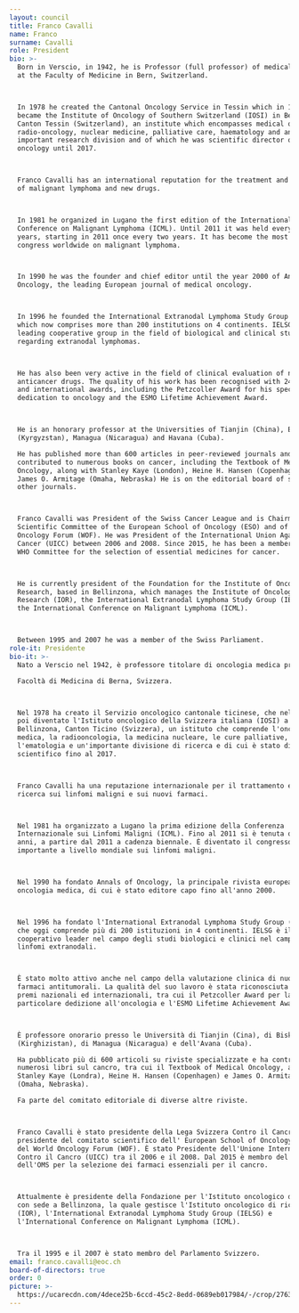 ```yaml
---
layout: council
title: Franco Cavalli
name: Franco
surname: Cavalli
role: President
bio: >-
  Born in Verscio, in 1942, he is Professor (full professor) of medical oncology
  at the Faculty of Medicine in Bern, Switzerland.



  In 1978 he created the Cantonal Oncology Service in Tessin which in 1999
  became the Institute of Oncology of Southern Switzerland (IOSI) in Bellinzona,
  Canton Tessin (Switzerland), an institute which encompasses medical oncology,
  radio-oncology, nuclear medicine, palliative care, haematology and an
  important research division and of which he was scientific director of
  oncology until 2017.



  Franco Cavalli has an international reputation for the treatment and research
  of malignant lymphoma and new drugs. 



  In 1981 he organized in Lugano the first edition of the International
  Conference on Malignant Lymphoma (ICML). Until 2011 it was held every three
  years, starting in 2011 once every two years. It has become the most important
  congress worldwide on malignant lymphoma.



  In 1990 he was the founder and chief editor until the year 2000 of Annals of
  Oncology, the leading European journal of medical oncology.



  In 1996 he founded the International Extranodal Lymphoma Study Group (IELSG),
  which now comprises more than 200 institutions on 4 continents. IELSG is the
  leading cooperative group in the field of biological and clinical studies
  regarding extranodal lymphomas.



  He has also been very active in the field of clinical evaluation of new
  anticancer drugs. The quality of his work has been recognised with 24 national
  and international awards, including the Petzcoller Award for his special
  dedication to oncology and the ESMO Lifetime Achievement Award. 



  He is an honorary professor at the Universities of Tianjin (China), Biskek
  (Kyrgyzstan), Managua (Nicaragua) and Havana (Cuba).

  He has published more than 600 articles in peer-reviewed journals and
  contributed to numerous books on cancer, including the Textbook of Medical
  Oncology, along with Stanley Kaye (London), Heine H. Hansen (Copenhagen) and
  James O. Armitage (Omaha, Nebraska) He is on the editorial board of several
  other journals. 



  Franco Cavalli was President of the Swiss Cancer League and is Chairman of the
  Scientific Committee of the European School of Oncology (ESO) and of the World
  Oncology Forum (WOF). He was President of the International Union Against
  Cancer (UICC) between 2006 and 2008. Since 2015, he has been a member of the
  WHO Committee for the selection of essential medicines for cancer.



  He is currently president of the Foundation for the Institute of Oncology
  Research, based in Bellinzona, which manages the Institute of Oncology
  Research (IOR), the International Extranodal Lymphoma Study Group (IELSG) and
  the International Conference on Malignant Lymphoma (ICML).



  Between 1995 and 2007 he was a member of the Swiss Parliament.
role-it: Presidente
bio-it: >-
  Nato a Verscio nel 1942, è professore titolare di oncologia medica presso la 

  Facoltà di Medicina di Berna, Svizzera.



  Nel 1978 ha creato il Servizio oncologico cantonale ticinese, che nel 1999 è
  poi diventato l'Istituto oncologico della Svizzera italiana (IOSI) a
  Bellinzona, Canton Ticino (Svizzera), un istituto che comprende l'oncologia
  medica, la radiooncologia, la medicina nucleare, le cure palliative,
  l'ematologia e un'importante divisione di ricerca e di cui è stato direttore
  scientifico fino al 2017.



  Franco Cavalli ha una reputazione internazionale per il trattamento e la
  ricerca sui linfomi maligni e sui nuovi farmaci. 



  Nel 1981 ha organizzato a Lugano la prima edizione della Conferenza
  Internazionale sui Linfomi Maligni (ICML). Fino al 2011 si è tenuta ogni tre
  anni, a partire dal 2011 a cadenza biennale. È diventato il congresso più
  importante a livello mondiale sui linfomi maligni.



  Nel 1990 ha fondato Annals of Oncology, la principale rivista europea di
  oncologia medica, di cui è stato editore capo fino all'anno 2000.



  Nel 1996 ha fondato l'International Extranodal Lymphoma Study Group (IELSG),
  che oggi comprende più di 200 istituzioni in 4 continenti. IELSG è il gruppo
  cooperativo leader nel campo degli studi biologici e clinici nel campo dei
  linfomi extranodali.



  È stato molto attivo anche nel campo della valutazione clinica di nuovi
  farmaci antitumorali. La qualità del suo lavoro è stata riconosciuta con 24
  premi nazionali ed internazionali, tra cui il Petzcoller Award per la
  particolare dedizione all'oncologia e l'ESMO Lifetime Achievement Award. 



  È professore onorario presso le Università di Tianjin (Cina), di Biskek
  (Kirghizistan), di Managua (Nicaragua) e dell'Avana (Cuba). 

  Ha pubblicato più di 600 articoli su riviste specializzate e ha contribuito a
  numerosi libri sul cancro, tra cui il Textbook of Medical Oncology, assieme a
  Stanley Kaye (Londra), Heine H. Hansen (Copenhagen) e James O. Armitage
  (Omaha, Nebraska).

  Fa parte del comitato editoriale di diverse altre riviste. 



  Franco Cavalli è stato presidente della Lega Svizzera Contro il Cancro ed è
  presidente del comitato scientifico dell' European School of Oncology (ESO) e
  del World Oncology Forum (WOF). È stato Presidente dell'Unione Internazionale
  Contro il Cancro (UICC) tra il 2006 e il 2008. Dal 2015 è membro del comitato
  dell'OMS per la selezione dei farmaci essenziali per il cancro.



  Attualmente è presidente della Fondazione per l'Istituto oncologico di ricerca
  con sede a Bellinzona, la quale gestisce l'Istituto oncologico di ricerca
  (IOR), l'International Extranodal Lymphoma Study Group (IELSG) e
  l'International Conference on Malignant Lymphoma (ICML).



  Tra il 1995 e il 2007 è stato membro del Parlamento Svizzero.
email: franco.cavalli@eoc.ch
board-of-directors: true
order: 0
picture: >-
  https://ucarecdn.com/4dece25b-6ccd-45c2-8edd-0689eb017984/-/crop/2763x2736/0,431/-/preview/
---
```

